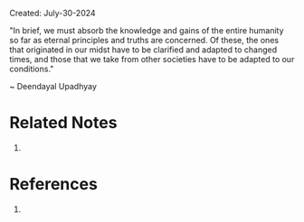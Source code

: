 Created: July-30-2024

"In brief, we must absorb the knowledge and gains of the entire humanity so far as eternal principles and truths are concerned. Of these, the ones that originated in our midst have to be clarified and adapted to changed times, and those that we take from other societies have to be adapted to our conditions."

~ Deendayal Upadhyay



# Related Notes

1. 
# References

1. 